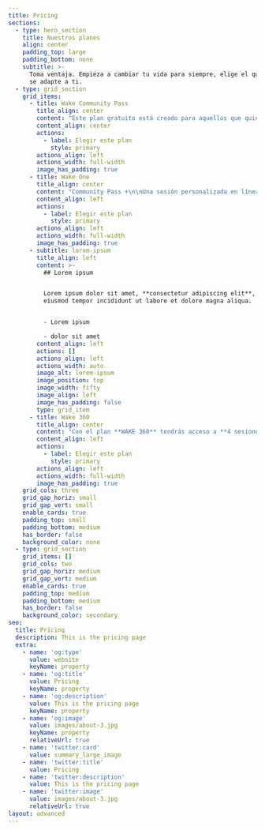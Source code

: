 ```yaml
---
title: Pricing
sections:
  - type: hero_section
    title: Nuestros planes
    align: center
    padding_top: large
    padding_bottom: none
    subtitle: >-
      Toma ventaja. Empieza a cambiar tu vida para siempre, elige el que mejor
      se adapte a ti.
  - type: grid_section
    grid_items:
      - title: Wake Community Pass
        title_align: center
        content: "Este plan gratuito está creado para aquellos que quieren mejorar su calidad de vida a través de la comunidad de Wake en la cual serán inspirados por otras personas que tienen el mismo objetivo. Tendrás acceso a: Una comunidad digital 24/7 con contenido editorial creado por nuestros expertos en mindfulness, medicina, psicología, yoga, adicciones y contenido curado por ellos. Acceso a eventos privados, tienda en línea, webinars, forums, live chats, tips y testimonios. Ademas, podrás comprar módulos o clases al ser miembro.\_\n\nPrecio: Gratis \n"
        content_align: center
        actions:
          - label: Elegir este plan
            style: primary
        actions_align: left
        actions_width: full-width
        image_has_padding: true
      - title: Wake One
        title_align: center
        content: "Community Pass +\n\nUna sesión personalizada en línea con un profesional de la salud quien junto a ti identificarán un cuadro médico y psicológico así como un *roadmap* con la metodología Wake que se medirá mes a mes con un accountability coach para ver mejoras en tu relación con el alcohol, entre otros temas.\_\_\n\nAdicional, tendrás acceso a clases de *Wake Academy* como:\n\n*   Curso sobre adicciones\n\n*   Webinars Semanales\n\n*   Correo electrónico diario de seguimiento y apoyo a tu plan (HS)\n\n*   Chat en línea con tu doctor (DP)\n\n*   Acceso a clases exclusivas para miembros\_\n\n*   Acceso a eventos presenciales y por livestream\_\n\n*   Descuentos en la tienda en línea (MarketPlace- RC)\n\n*   Acceso a *Wake Community*\n\n*   Acceso a medicamento opcional (DP)\n\n*   Members Area (Account Settings, Mi DashBoard, Tools (Calendar Goals, Calculadoras, Botón I drink yesterday)\_\n\n**Precio: $1,999.00**\n"
        content_align: left
        actions:
          - label: Elegir este plan
            style: primary
        actions_align: left
        actions_width: full-width
        image_has_padding: true
      - subtitle: lorem-ipsum
        title_align: left
        content: >-
          ## Lorem ipsum


          Lorem ipsum dolor sit amet, **consectetur adipiscing elit**, sed do
          eiusmod tempor incididunt ut labore et dolore magna aliqua.


          - Lorem ipsum

          - dolor sit amet
        content_align: left
        actions: []
        actions_align: left
        actions_width: auto
        image_alt: lorem-ipsum
        image_position: top
        image_width: fifty
        image_align: left
        image_has_padding: false
        type: grid_item
      - title: Wake 360
        title_align: center
        content: "Con el plan **WAKE 360** tendrás acceso a **4 sesiones** mensuales con un profesional de la salud quien junto a ti identificarán un cuadro médico y psicológico así como un roadmap con la metodología Wake que se medirá semana con semana con un accountability coach para ver mejoras en tu relación con el alcohol entre otros temas.\_\_\n\n\nAdicional, tendrás acceso a clases de Wake Academy como:\n\n*   Curso sobre adicciones\n\n*   Acceso total a Wake Academy\_\n\n*   Webinars Semanales\n\n*   Correo electrónico diario de seguimiento y apoyo a tu plan\n\n*   Chat en línea con tu doctor\n\n*   Acceso a medicamento (opcional)\n\n*   Acceso a clases exclusivas para miembros\n\n*   Acceso a eventos presenciales y por livestream\_\n\n*   Descuentos en la tienda en línea\n\n*   Acceso a Wake community\n\nPrecio:\_ $4,999.00\n"
        content_align: left
        actions:
          - label: Elegir este plan
            style: primary
        actions_align: left
        actions_width: full-width
        image_has_padding: true
    grid_cols: three
    grid_gap_horiz: small
    grid_gap_vert: small
    enable_cards: true
    padding_top: small
    padding_bottom: medium
    has_border: false
    background_color: none
  - type: grid_section
    grid_items: []
    grid_cols: two
    grid_gap_horiz: medium
    grid_gap_vert: medium
    enable_cards: true
    padding_top: medium
    padding_bottom: medium
    has_border: false
    background_color: secondary
seo:
  title: Pricing
  description: This is the pricing page
  extra:
    - name: 'og:type'
      value: website
      keyName: property
    - name: 'og:title'
      value: Pricing
      keyName: property
    - name: 'og:description'
      value: This is the pricing page
      keyName: property
    - name: 'og:image'
      value: images/about-3.jpg
      keyName: property
      relativeUrl: true
    - name: 'twitter:card'
      value: summary_large_image
    - name: 'twitter:title'
      value: Pricing
    - name: 'twitter:description'
      value: This is the pricing page
    - name: 'twitter:image'
      value: images/about-3.jpg
      relativeUrl: true
layout: advanced
---
```

